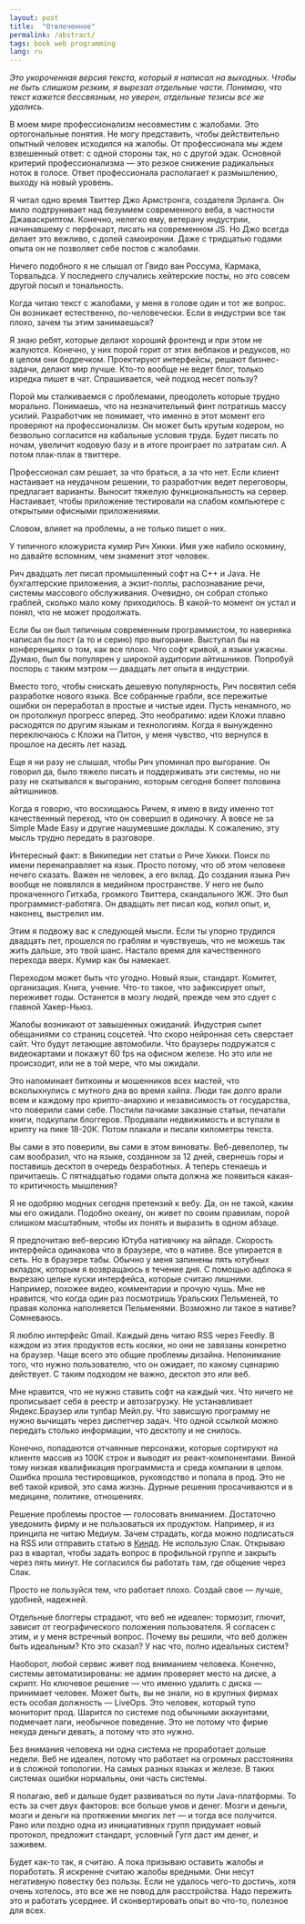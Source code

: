 ```yaml
---
layout: post
title:  "Отвлеченное"
permalink: /abstract/
tags: book web programming
lang: ru
---
```


*Это укороченная версия текста, который я написал на выходных. Чтобы не быть
слишком резким, я вырезал отдельные части. Понимаю, что текст кажется
бессвязным, но уверен, отдельные тезисы все же удались.*

В моем мире профессионализм несовместим с жалобами. Это ортогональные
понятия. Не могу представить, чтобы действительно опытный человек исходился на
жалобы. От профессионала мы ждем взвешенный ответ: с одной стороны так, но с
другой эдак. Основной критерий профессионализма — это резкое снижение
радикальных ноток в голосе. Ответ профессионала располагает к размышлению,
выходу на новый уровень.

Я читал одно время Твиттер Джо Армстронга, создателя Эрланга. Он мило
подтрунивает над безумием современного веба, в частности Джаваскриптом. Конечно,
нелегко ему, ветерану индустрии, начинавшему с перфокарт, писать на современном
JS. Но Джо всегда делает это вежливо, с долей самоиронии. Даже с тридцатью
годами опыта он не позволяет себе постов с жалобами.

Ничего подобного я не слышал от Гвидо ван Россума, Кармака, Торвальдса. У
последнего случались хейтерские посты, но это совсем другой посыл и тональность.

Когда читаю текст с жалобами, у меня в голове один и тот же вопрос. Он возникает
естественно, по-человечески. Если в индустрии все так плохо, зачем ты этим
занимаешься?

Я знаю ребят, которые делают хороший фронтенд и при этом не жалуются. Конечно, у
них порой горит от этих вебпаков и редуксов, но в целом они
бодречком. Проектируют интерфейсы, решают бизнес-задачи, делают мир
лучше. Кто-то вообще не ведет блог, только изредка пишет в чат. Спрашивается,
чей подход несет пользу?

Порой мы сталкиваемся с проблемами, преодолеть которые трудно
морально. Понимаешь, что на незначительный финт потратишь массу
усилий. Разработчик не понимает, что именно в этот момент его проверяют на
профессионализм. Он может быть крутым кодером, но безвольно согласится на
кабальные условия труда. Будет писать по ночам, увеличит кодовую базу и в итоге
проиграет по затратам сил. А потом плак-плак в твиттере.

Профессионал сам решает, за что браться, а за что нет. Если клиент настаивает на
неудачном решении, то разработчик ведет переговоры, предлагает варианты. Выносит
тяжелую функциональность на сервер. Настаивает, чтобы приложение тестировали на
слабом компьютере с открытыми офисными приложениями.

Словом, влияет на проблемы, а не только пишет о них.

У типичного кложуриста кумир Рич Хикки. Имя уже набило оскомину, но давайте
вспомним, чем знаменит этот человек.

Рич двадцать лет писал промышленный софт на C++ и Java. Не бухгалтерские
приложения, а экзит-поллы, распознавание речи, системы массового
обслуживания. Очевидно, он собрал столько граблей, сколько мало кому
приходилось. В какой-то момент он устал и понял, что не может продолжать.

Если бы он был типичным современным программистом, то наверняка написал бы пост
(а то и серию) про выгорание. Выступал бы на конференциях о том, как все
плохо. Что софт кривой, а языки ужасны. Думаю, был бы популярен у широкой
аудитории айтишников. Попробуй поспорь с таким мэтром — двадцать лет опыта в
индустрии.

Вместо того, чтобы снискать дешевую популярность, Рич посвятил себя разработке
нового языка. Все собранные грабли, все пережитые ошибки он переработал в
простые и чистые идеи. Пусть ненамного, но он протолкнул прогресс вперед. Это
необратимо: идеи Кложи плавно расходятся по другим языкам и технологиям. Когда я
вынужденно переключаюсь с Кложи на Питон, у меня чувство, что вернулся в прошлое
на десять лет назад.

Еще я ни разу не слышал, чтобы Рич упоминал про выгорание. Он говорил да, было
тяжело писать и поддерживать эти системы, но ни разу не скатывался к выгоранию,
которым сегодня болеет половина айтишников.

Когда я говорю, что восхищаюсь Ричем, я имею в виду именно тот качественный
переход, что он совершил в одиночку. А вовсе не за Simple Made Easy и другие
нашумевшие доклады. К сожалению, эту мысль трудно передать в разговоре.

Интересный факт: в Википедии нет статьи о Риче Хикки. Поиск по имени
перенаправляет на язык. Просто потому, что об этом человеке нечего
сказать. Важен не человек, а его вклад. До создания языка Рич вообще не
появлялся в медийном пространстве. У него не было прокаченного Гитхаба, громкого
Твиттера, скандального ЖЖ. Это был программист-работяга. Он двадцать лет писал
код, копил опыт, и, наконец, выстрелил им.

Этим я подвожу вас к следующей мысли. Если ты упорно трудился двадцать лет,
прошелся по граблям и чувствуешь, что не можешь так жить дальше, это твой
шанс. Настало время для качественного перехода вверх. Кумир как бы намекает.

Переходом может быть что угодно. Новый язык, стандарт. Комитет,
организация. Книга, учение. Что-то такое, что зафикcирует опыт, переживет
годы. Останется в мозгу людей, прежде чем это сдует с главной Хакер-Ньюз.

Жалобы возникают от завышенных ожиданий. Индустрия сыпет обещаниями со страниц
соцсетей. Что скоро нейронная сеть сверстает сайт. Что будут летающие
автомобили. Что браузеры подружатся с видеокартами и покажут 60 fps на офисном
железе. Но это или не происходит, или не в той мере, что мы ожидали.

Это напоминает биткоины и мошенников всех мастей, что всколыхнулись с мутного
дна во время хайпа. Люди так долго врали всем и каждому про крипто-анархию и
независимость от государства, что поверили сами себе. Постили пачками заказные
статьи, печатали книги, подкупали блоггеров. Продавали недвижимость и вступали в
крипту на пике 18-20К. Потом плакали и писали километры текста.

Вы сами в это поверили, вы сами в этом виноваты. Веб-девелопер, ты сам
вообразил, что на языке, созданном за 12 дней, свернешь горы и поставишь десктоп
в очередь безработных. А теперь стенаешь и причитаешь. С пятнадцатью годами
опыта должна же появиться какая-то критичность мышления?

Я не одобряю модных сегодня претензий к вебу. Да, он не такой, каким мы его
ожидали. Подобно океану, он живет по своим правилам, порой слишком масштабным,
чтобы их понять и выразить в одном абзаце.

Я предпочитаю веб-версию Ютуба нативчику на айпаде. Скорость интерфейса
одинакова что в браузере, что в нативе. Все упирается в сеть. Но в браузере
табы. Обычно у меня запинены пять ютубных вкладок, которым я возвращаюсь в
течение дня. С помощью адблока я вырезаю целые куски интерфейса, которые считаю
лишними. Например, похожее видео, комментарии и прочую чушь. Мне не нравится,
что когда один раз посмотришь Уральских Пельменей, то правая колонка наполняется
Пельменями. Возможно ли такое в нативе? Сомневаюсь.

Я люблю интерфейс Gmail. Каждый день читаю RSS через Feedly. В каждом из этих
продуктов есть косяки, но они не завязаны конкретно на браузер. Чаще всего это
общие проблемы дизайна. Непонимание того, что нужно пользователю, что он
ожидает, по какому сценарию действует. С таким подходом не важно, десктоп это
или веб.

Мне нравится, что не нужно ставить софт на каждый чих. Что ничего не прописывает
себя в реестр и автозагрузку. Не устанавливает Яндекс.Браузер или тулбар
Мейл.ру. Что зависшую программу не нужно вычищать через диспетчер задач. Что
одной ссылкой можно передать столько информации, что десктопу и не снилось.

Конечно, попадаются отчаянные персонажи, которые сортируют на клиенте массив из
100К строк и выводят их реакт-компонентами. Виной тому низкая квалификация
программиста и среда компании в целом. Ошибка прошла тестировщиков, руководство
и попала в прод. Это не веб такой кривой, это сама жизнь. Дурные решения
просачиваются и в медицине, политике, отношениях.

Решение проблемы простое — голосовать вниманием. Достаточно уведомить фирму и не
пользоваться их продуктом. Например, я из принципа не читаю Медиум. Зачем
страдать, когда можно подписаться на RSS или отправить статью в
[Киндл](/kindle). Не использую Слак. Открываю раз в квартал, чтобы задать вопрос
в профильной группе и закрыть через пять минут. Не согласился бы работать там,
где общение через Слак.

Просто не пользуйся тем, что работает плохо. Создай свое — лучше, удобней,
надежней.

Отдельные блоггеры страдают, что веб не идеален: тормозит, глючит, зависит от
географического положения пользователя. Я согласен с этим, и у меня встречный
вопрос. Почему вы решили, что веб должен быть идеальным? Кто это сказал? У нас
что, полно идеальных систем?

Наоборот, любой сервис живет под вниманием человека. Конечно, системы
автоматизированы: не админ проверяет место на диске, а скрипт. Но ключевое
решение — что именно удалить с диска — принимает человек. Может быть, вы не
знали, но в крупных фирмах есть особая должность — LiveOps. Это человек, который
тупо мониторит прод. Шарится по системе под обычными аккаунтами, подмечает лаги,
необычное поведение. Это не потому что фирме некуда деньги девать, а потому что
это нужно.

Без внимания человека ни одна система не проработает дольше недели. Веб не
идеален, потому что работает на огромных расстояниях и в сложной топологии. На
самых разных языках и железе. В таких системах ошибки нормальны, они часть
системы.

Я полагаю, веб и дальше будет развиваться по пути Java-платформы. То есть за
счет двух факторов: все больше умов и денег. Мозги и деньги, мозги и деньги на
протяжении многих лет — и тогда все получится. Рано или поздно одна из
инициативных групп придумает новый протокол, предложит стандарт, условный Гугл
даст им денег, и заживем.

Будет как-то так, я считаю. А пока призываю оставить жалобы и поработать. Я
искренне считаю жалобы вредными. Они несут негативную повестку без пользы. Если
не удалось чего-то достичь, хотя очень хотелось, это все же не повод для
расстройства. Надо пережить это и работать усерднее. И сконвертировать опыт во
что-то, полезное для всех.
